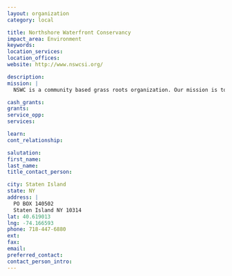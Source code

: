 ```yaml
---
layout: organization
category: local

title: Northshore Waterfront Conservancy
impact_area: Environment
keywords: 
location_services: 
location_offices: 
website: http://www.nswcsi.org/

description: 
mission: |
  NSWC is a community based grass roots organization. Our mission is to advance and promote increased safe and sustainable public access to the waterfront. To build healthier, greener communities along the Kill Van Kull. To advance public policies and laws to be inclusive of the needs of Staten Island’s North Shore environmental justice communities and waterfront communities. While working with civic associations, neighborhoods and environmental groups, businesses, industries, government agencies and the general public, like you!

cash_grants: 
grants: 
service_opp: 
services: 

learn: 
cont_relationship: 

salutation: 
first_name: 
last_name: 
title_contact_person: 

city: Staten Island
state: NY
address: |
  PO BOX 140502    
  Staten Island NY 10314
lat: 40.619013
lng: -74.166593
phone: 718-447-6880
ext: 
fax: 
email: 
preferred_contact: 
contact_person_intro: 
---
```

